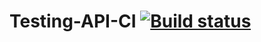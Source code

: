# Testing-API-CI [![Build status](https://ci.appveyor.com/api/projects/status/ahcrhdg3w5q3e93o?svg=true)](https://ci.appveyor.com/project/kristinayax/testing-api-ci)
